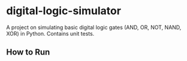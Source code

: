 # digital-logic-simulator

A project on simulating basic digital logic gates (AND, OR, NOT, NAND, XOR) in Python. Contains unit tests.

## How to Run
